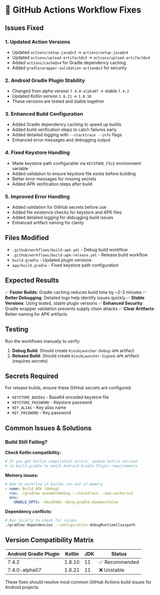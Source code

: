 # 🔧 GitHub Actions Workflow Fixes

## Issues Fixed

### 1. **Updated Action Versions**
- Updated `actions/setup-java@v3` → `actions/setup-java@v4`
- Updated `actions/upload-artifact@v3` → `actions/upload-artifact@v4` 
- Added `actions/cache@v4` for Gradle dependency caching
- Added `gradle/wrapper-validation-action@v2` for security

### 2. **Android Gradle Plugin Stability**
- Changed from alpha version `7.4.0-alpha07` → stable `7.4.2`
- Updated Kotlin version `1.6.21` → `1.8.10`
- These versions are tested and stable together

### 3. **Enhanced Build Configuration**
- Added Gradle dependency caching to speed up builds
- Added build verification steps to catch failures early
- Added detailed logging with `--stacktrace --info` flags
- Enhanced error messages and debugging output

### 4. **Fixed Keystore Handling**
- Made keystore path configurable via `KEYSTORE_FILE` environment variable
- Added validation to ensure keystore file exists before building
- Better error messages for missing secrets
- Added APK verification steps after build

### 5. **Improved Error Handling**
- Added validation for GitHub secrets before use
- Added file existence checks for keystore and APK files
- Added detailed logging for debugging build issues
- Enhanced artifact naming for clarity

## Files Modified

- `.github/workflows/build-apk.yml` - Debug build workflow
- `.github/workflows/build-apk-release.yml` - Release build workflow  
- `build.gradle` - Updated plugin versions
- `app/build.gradle` - Fixed keystore path configuration

## Expected Results

✅ **Faster Builds**: Gradle caching reduces build time by ~2-3 minutes
✅ **Better Debugging**: Detailed logs help identify issues quickly
✅ **Stable Versions**: Using tested, stable plugin versions
✅ **Enhanced Security**: Gradle wrapper validation prevents supply chain attacks
✅ **Clear Artifacts**: Better naming for APK artifacts

## Testing

Run the workflows manually to verify:

1. **Debug Build**: Should create `KioskLauncher-Debug-APK` artifact
2. **Release Build**: Should create `KioskLauncher-Signed-APK` artifact (requires secrets)

## Secrets Required

For release builds, ensure these GitHub secrets are configured:
- `KEYSTORE_BASE64` - Base64 encoded keystore file
- `KEYSTORE_PASSWORD` - Keystore password
- `KEY_ALIAS` - Key alias name
- `KEY_PASSWORD` - Key password

## Common Issues & Solutions

### Build Still Failing?

**Check Kotlin compatibility:**
```bash
# If you get Kotlin compilation errors, update kotlin version
# in build.gradle to match Android Gradle Plugin requirements
```

**Memory issues:**
```yaml
# Add to workflow if builds run out of memory
- name: Build APK (debug)
  run: ./gradlew assembleDebug --stacktrace --max-workers=2
  env:
    GRADLE_OPTS: -Xmx2048m -Dorg.gradle.daemon=false
```

**Dependency conflicts:**
```bash
# Run locally to check for issues
./gradlew dependencies --configuration debugRuntimeClasspath
```

## Version Compatibility Matrix

| Android Gradle Plugin | Kotlin | JDK | Status |
|----------------------|--------|-----|--------|
| 7.4.2 | 1.8.10 | 11 | ✅ Recommended |
| 7.4.0-alpha07 | 1.6.21 | 11 | ❌ Unstable |

These fixes should resolve most common GitHub Actions build issues for Android projects.
